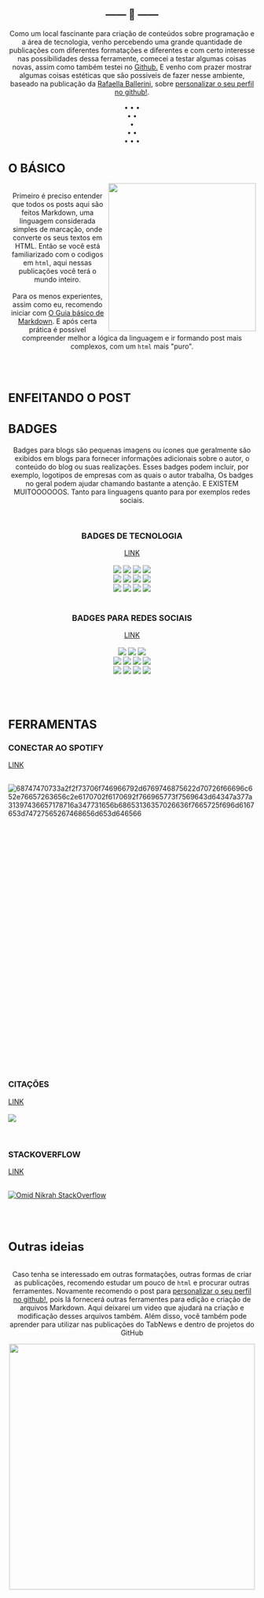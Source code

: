 <h2 align="center">—— 🦋 ——</h2>
<p align="center">
Como um local fascinante para criação de conteúdos sobre programação e a área de tecnologia, venho percebendo uma grande quantidade de publicações com diferentes formatações e diferentes e com certo interesse nas possibilidades dessa ferramente, comecei a testar algumas coisas novas, assim como também testei no <a href="https://www.youtube.com/watch?v=1kvc_dWs1f4"> Github.<a> E venho com prazer mostrar algumas coisas estéticas que são possiveis de fazer nesse ambiente, baseado na publicação da <a href="https://github.com/rafaballerini"> Rafaella Ballerini<a>, sobre <a href= "https://github.com/rafaballerini/PerfilGithub"> personalizar o seu perfil no github!<a>. <br> 

<p>

<p align="center">
  • • •<br>• •<br>• <br> • •<br> • • •
<p>


<div>
    <h1 align="left" style="font-size: 24px"> O BÁSICO </h1>
    <p>
        <img src="https://upload.wikimedia.org/wikipedia/commons/thumb/4/48/Markdown-mark.svg/800px-Markdown-mark.svg.png" align="right"  width="300.5px" height="auto">
</div>   
<divd>
<p align="center">
   <br> Primeiro é preciso entender que todos os posts aqui são feitos Markdown, uma linguagem considerada simples de marcação, onde converte os seus textos em HTML. Então se você está familiarizado com o codigos em <code>html</code>, aqui nessas publicações você terá o mundo inteiro. <br><br> Para os menos experientes, assim como eu, recomendo iniciar com <a href= "https://docs.pipz.com/central-de-ajuda/learning-center/guia-basico-de-markdown#open"> O Guia básico de Markdown<a>. E após certa prática é possivel compreender melhor a lógica da linguagem e ir formando post mais complexos, com um <code>html</code> mais "puro".
<p>

<br><br>


<div>
    <h1 align="left" style="font-size: 24px"> ENFEITANDO O POST</h1>
    <h2 align="left" style="font-size: 24px"> BADGES</h2>
    <p align="center">
    Badges para blogs são pequenas imagens ou ícones que geralmente são exibidos em blogs para fornecer informações adicionais sobre o autor, o conteúdo do blog ou suas realizações. Esses badges podem incluir, por exemplo, logotipos de empresas com as quais o autor trabalha, Os badges no geral podem ajudar chamando bastante a atenção. E EXISTEM MUITOOOOOOS. Tanto para linguagens quanto para por exemplos redes sociais. </p><br>
    <h3 align="center"> BADGES DE TECNOLOGIA </h3>
    <p align="center">
       <a href="https://github.com/Ileriayo/markdown-badges"> LINK <a> <br><br>
        <img src="https://img.shields.io/badge/Python-3776AB?style=for-the-badge&logo=python&logoColor=white"/> 
        <img src="https://img.shields.io/badge/javascript-%23323330.svg?style=for-the-badge&logo=javascript&logoColor=%23F7DF1E"/> 
        <img src="https://img.shields.io/badge/html5-%23E34F26.svg?style=for-the-badge&logo=html5&logoColor=white"/>  
        <img src="https://img.shields.io/badge/c++-%2300599C.svg?style=for-the-badge&logo=c%2B%2B&logoColor=white"/><br>
        <img src="https://img.shields.io/badge/lua-%232C2D72.svg?style=for-the-badge&logo=lua&logoColor=white"/> 
        <img src="https://img.shields.io/badge/php-%23777BB4.svg?style=for-the-badge&logo=php&logoColor=white"/> 
        <img src="https://img.shields.io/badge/markdown-%23000000.svg?style=for-the-badge&logo=markdown&logoColor=white"/> 
        <img src="https://img.shields.io/badge/.NET-5C2D91?style=for-the-badge&logo=.net&logoColor=white"/>  <br>
        <img src="https://img.shields.io/badge/steam-%23000000.svg?style=for-the-badge&logo=steam&logoColor=white"/>
        <img src="https://img.shields.io/badge/unity-%23000000.svg?style=for-the-badge&logo=unity&logoColor=white"/>
        <img src="https://img.shields.io/badge/AWS-%23FF9900.svg?style=for-the-badge&logo=amazon-aws&logoColor=white"/>
        <img src="https://img.shields.io/badge/Microsoft-0078D4?style=for-the-badge&logo=microsoft&logoColor=white"/>
    <br><br>
    <h3 align="center"> BADGES PARA REDES SOCIAIS </h3>
     <p align="center">
        <a href="https://dev.to/envoy_/150-badges-for-github-pnk"> LINK <a> <br><br>
        <img src="https://img.shields.io/badge/Telegram-2CA5E0?style=for-the-badge&logo=telegram&logoColor=white"/> 
        <img src="https://img.shields.io/badge/WhatsApp-25D366?style=for-the-badge&logo=whatsapp&logoColor=white"/>
        <img src="https://img.shields.io/badge/Discord-7289DA?style=for-the-badge&logo=discord&logoColor=white"/>  <br>
        <img src="https://img.shields.io/badge/Instagram-E4405F?style=for-the-badge&logo=instagram&logoColor=white"/> 
        <img src="https://img.shields.io/badge/Reddit-FF4500?style=for-the-badge&logo=reddit&logoColor=white"/> 
        <img src="https://img.shields.io/badge/Twitter-1DA1F2?style=for-the-badge&logo=twitter&logoColor=white"/> 
        <img src="https://img.shields.io/badge/TikTok-000000?style=for-the-badge&logo=tiktok&logoColor=white"/>  <br>
        <img src="https://img.shields.io/badge/Twitch-9146FF?style=for-the-badge&logo=twitch&logoColor=white"/>
        <img src="https://img.shields.io/badge/Netflix-E50914?style=for-the-badge&logo=netflix&logoColor=white"/>
        <img src="https://img.shields.io/badge/Quora-%23B92B27.svg?&style=for-the-badge&logo=Quora&logoColor=white"/>
        <img src="https://img.shields.io/badge/Pinterest-%23E60023.svg?&style=for-the-badge&logo=Pinterest&logoColor=white"/>
<br><br>
<br><br>
<h2 align="left" style="font-size: 24px"> FERRAMENTAS </h2>
    <h3 align="left"> CONECTAR AO SPOTIFY </h3>
    <p align="left">
       <a href="https://github.com/kittinan/spotify-github-profile/tree/master"> LINK <a> <br><br>

![68747470733a2f2f73706f746966792d6769746875622d70726f66696c652e76657263656c2e6170702f6170692f766965773f7569643d64347a377a31397436657178716a347731656b68653136357026636f7665725f696d6167653d74727565267468656d653d646566](https://github.com/Borboleta-Vermelha/Est-tica_Tab_News/assets/98761445/d376d7b1-f10c-4642-bd79-fccdd791284b)
<svg width="320" height="445" xmlns="http://www.w3.org/2000/svg" xmlns:xlink="http://www.w3.org/1999/xlink" aria-labelledby="cardTitle" role="img" align="center"> 

<br><br>
#

<h3 align="left"> CITAÇÕES </h3>
    <p align="left">
       <a href="https://github.com/piyushsuthar/github-readme-quotes"> LINK <a> <br><br>
        <img src="https://github.com/Borboleta-Vermelha/Est-tica_Tab_News/assets/98761445/aedda0ae-5b07-47bb-a95f-724de90dc1e9")]

<br><br>
#

<h3 align="left"> STACKOVERFLOW </h3>
    <p align="left">
       <a href="https://github.com/omidnikrah/github-readme-stackoverflow"> LINK <a> <br><br>

[![Omid Nikrah StackOverflow](https://github-readme-stackoverflow.vercel.app/?userID=6558042)](https://stackoverflow.com/users/6558042/omid-nikrah)


<br> <br>
<div>
    <h1 align="left" style="font-size: 24px"> Outras ideias </h1>
<divd>
<p align="center">
   <br> Caso tenha se interessado em outras formatações, outras formas de criar as publicações, recomendo estudar um pouco de <code>html</code> e procurar outras ferramentes. Novamente recomendo o post para <a href= "https://github.com/rafaballerini/PerfilGithub"> personalizar o seu perfil no github!<a>, pois lá fornecerá outras ferramentes para edição e criação de arquivos Markdown. Aqui deixarei um video que ajudará na criação e modificação desses arquivos também. Além disso, você também pode aprender para utilizar nas publicações do TabNews e dentro de projetos do GitHub 
<p>

<div align="center">
  <a href="https://www.youtube.com/watch?v=TsaLQAetPLU&list=PLGnfNqkwCpWS9-2jHAFQkwI7ZTZdtY6Az&index=19&t=1028s"><img src="https://i.ytimg.com/vi/TsaLQAetPLU/maxresdefault.jpg" width="500.5px" height="auto"> <a>
